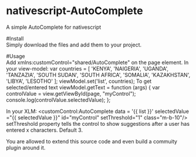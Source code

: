 # nativescript-AutoComplete
A simple AutoComplete for nativescript

<p>
            #Install<br />Simply download the files and add them to your project.</p>
<p>
            #Usage<br />
Add xmlns:customControl="shared/AutoComplete" on the page element.
In your view-model:
var countries = [
            'KENYA',
            'NAIGERIA',
            'UGANDA',
            'TANZAZIA',
            'SOUTH SUDAN',
            'SOUTH AFRICA',
            'SOMALIA',
            'KAZAKHSTAN',
            'LIBYA',
            'LESOTHO'
        ];
 viewModel.set('list', countries);
 To get selected/entered text
 viewModel.getText = function (args) {
        var controlValue = view.getViewById(page, "myControl");
        console.log(controlValue.selectedValue);
    };
 
 In your XLM:
 <customControl:AutoComplete data = '{{ list }}'  selectedValue ="{{ selectedValue }}" id="myControl" setThreshold="1" class="m-b-10"/>
 setThreshold property tells the control to show suggestions after a user has entered x characters. Default 3.
 
 You are allowed to extend this source code and even build a commuity plugin around it.
 </p>
